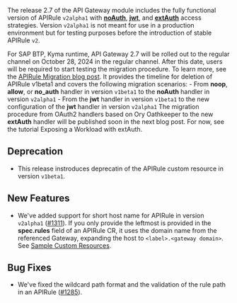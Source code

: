 
The release 2.7 of the API Gateway module includes the fully functional version of APIRule `v2alpha1` with [**noAuth**](https://kyma-project.io/#/api-gateway/user/custom-resources/apirule/v2alpha1/04-15-api-rule-access-strategies?id=configuration-of-the-noauth-access-strategy), [**jwt**](https://kyma-project.io/#/api-gateway/user/custom-resources/apirule/v2alpha1/04-15-api-rule-access-strategies?id=configuration-of-the-jwt-access-strategy), and [**extAuth**](https://kyma-project.io/#/api-gateway/user/custom-resources/apirule/v2alpha1/04-15-api-rule-access-strategies?id=configuration-of-the-extauth-access-strategy) access strategies. Version `v2alpha1` is not meant for use in a production environment but for testing purposes before the introduction of stable APIRule `v2`. 

For SAP BTP, Kyma runtime, API Gateway 2.7 will be rolled out to the regular channel on October 28, 2024 in the regular channel. After this date, users will be required to start testing the migration procedure. To learn more, see the [APIRule Migration blog post](https://community.sap.com/t5/technology-blogs-by-sap/sap-btp-kyma-runtime-apirule-migration-noauth-and-jwt-handlers/ba-p/13882833). It provides the timeline for deletion of APIRule v1beta1 and covers the following migration scenarios:
    - From **noop**, **allow**, or **no_auth** handler in version `v1beta1` to the **noAuth** handler in version `v2alpha1`
    - From the **jwt** handler in version `v1beta1` to the new configuration of the **jwt** handler in version `v2alpha1`
The migration procedure from OAuth2 handlers based on Ory Oathkeeper to the new **extAuth** handler will be published soon in the next blog post. For now, see the tutorial Exposing a Workload with extAuth.

## Deprecation

- This release instroduces deprecatin of the APIRule custom resource in version `v1beta1`.

## New Features

- We've added support for short host name for APIRule in version `v2alpha1` ([#1311](https://github.com/kyma-project/api-gateway/pull/1311)). If you only provide the leftmost is provided in the **spec.rules** field of an APIRule CR, it uses the domain name from the referenced Gateway, expanding the host to `<label>.<gateway domain>`. See [Sample Custom Resources](https://kyma-project.io/#/api-gateway/user/custom-resources/apirule/v2alpha1/04-10-apirule-custom-resource?id=sample-custom-resource).

## Bug Fixes

- We've fixed the wildcard path format and the validation of the rule path in an APIRule ([#1285](https://github.com/kyma-project/api-gateway/pull/1285)).
